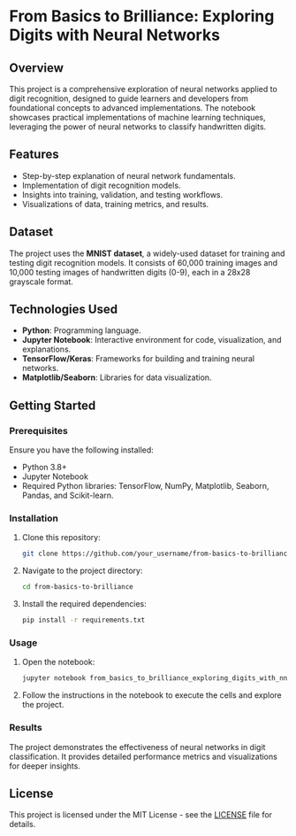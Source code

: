 # From Basics to Brilliance: Exploring Digits with Neural Networks

## Overview
This project is a comprehensive exploration of neural networks applied to digit recognition, designed to guide learners and developers from foundational concepts to advanced implementations. The notebook showcases practical implementations of machine learning techniques, leveraging the power of neural networks to classify handwritten digits.

## Features
- Step-by-step explanation of neural network fundamentals.
- Implementation of digit recognition models.
- Insights into training, validation, and testing workflows.
- Visualizations of data, training metrics, and results.

## Dataset
The project uses the **MNIST dataset**, a widely-used dataset for training and testing digit recognition models. It consists of 60,000 training images and 10,000 testing images of handwritten digits (0-9), each in a 28x28 grayscale format.

## Technologies Used
- **Python**: Programming language.
- **Jupyter Notebook**: Interactive environment for code, visualization, and explanations.
- **TensorFlow/Keras**: Frameworks for building and training neural networks.
- **Matplotlib/Seaborn**: Libraries for data visualization.

## Getting Started
### Prerequisites
Ensure you have the following installed:
- Python 3.8+
- Jupyter Notebook
- Required Python libraries: TensorFlow, NumPy, Matplotlib, Seaborn, Pandas, and Scikit-learn.

### Installation
1. Clone this repository:
   ```bash
   git clone https://github.com/your_username/from-basics-to-brilliance
   ```
2. Navigate to the project directory:
   ```bash
   cd from-basics-to-brilliance
   ```
3. Install the required dependencies:
   ```bash
   pip install -r requirements.txt
   ```

### Usage
1. Open the notebook:
   ```bash
   jupyter notebook from_basics_to_brilliance_exploring_digits_with_nn.ipynb
   ```
2. Follow the instructions in the notebook to execute the cells and explore the project.

### Results
The project demonstrates the effectiveness of neural networks in digit classification. It provides detailed performance metrics and visualizations for deeper insights.

## License
This project is licensed under the MIT License - see the [LICENSE](LICENSE) file for details.
